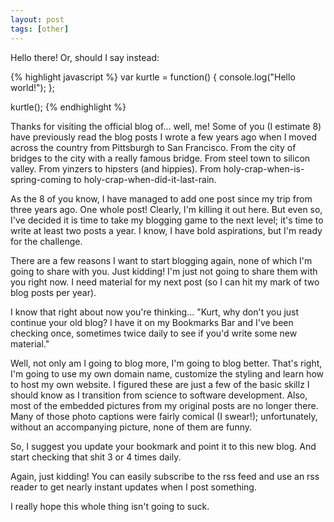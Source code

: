 ```yaml
---
layout: post
tags: [other]
---
```


Hello there! Or, should I say instead:

{% highlight javascript %} var kurtle = function() { console.log("Hello world!"); };

kurtle(); {% endhighlight %}

Thanks for visiting the official blog of... well, me! Some of you (I estimate 8) have previously read the blog posts I wrote a few years ago when I moved across the country from Pittsburgh to San Francisco. From the city of bridges to the city with a really famous bridge. From steel town to silicon valley. From yinzers to hipsters (and hippies). From holy-crap-when-is-spring-coming to holy-crap-when-did-it-last-rain.

As the 8 of you know, I have managed to add one post since my trip from three years ago. One whole post! Clearly, I'm killing it out here. But even so, I've decided it is time to take my blogging game to the next level; it's time to write at least two posts a year. I know, I have bold aspirations, but I'm ready for the challenge.

There are a few reasons I want to start blogging again, none of which I'm going to share with you. Just kidding! I'm just not going to share them with you right now. I need material for my next post (so I can hit my mark of two blog posts per year).

I know that right about now you're thinking... "Kurt, why don't you just continue your old blog? I have it on my Bookmarks Bar and I've been checking once, sometimes twice daily to see if you'd write some new material."

Well, not only am I going to blog more, I'm going to blog better. That's right, I'm going to use my own domain name, customize the styling and learn how to host my own website. I figured these are just a few of the basic skillz I should know as I transition from science to software development. Also, most of the embedded pictures from my original posts are no longer there. Many of those photo captions were fairly comical (I swear!); unfortunately, without an accompanying picture, none of them are funny.

So, I suggest you update your bookmark and point it to this new blog. And start checking that shit 3 or 4 times daily.

Again, just kidding! You can easily subscribe to the rss feed and use an rss reader to get nearly instant updates when I post something.

I really hope this whole thing isn't going to suck.
